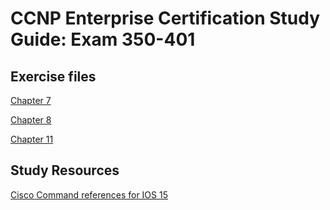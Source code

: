 # CCNP Enterprise Certification Study Guide: Exam 350-401

## Exercise files

[Chapter 7](7)

[Chapter 8](8)

[Chapter 11](11)

## Study Resources

[Cisco Command references for IOS 15](https://www.cisco.com/c/en/us/support/ios-nx-os-software/ios-15-2m-t/products-command-reference-list.html)
